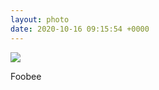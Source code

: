 ```yaml
---
layout: photo
date: 2020-10-16 09:15:54 +0000
---
```

![](https://lildude.github.io/dev-micropub-pages/images/28C873C3B9AE45EBBDBEF2328367BA9D.jpg)
  
Foobee 
